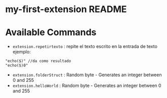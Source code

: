 # my-first-extension README
# Available Commands

* `extension.repetirtexto` : repite el texto escrito en la entrada de texto ejemplo:
```
"echo($)" //da como resultado
"echo($)0"
```
* `extension.folderStruct` : Random byte - Generates an integer between 0 and 255
* `extension.helloWorld` : Random byte - Generates an integer between 0 and 255